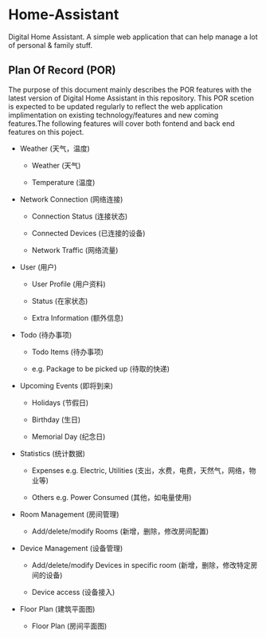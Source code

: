 # Home-Assistant

Digital Home Assistant. A simple web application that can help manage a lot of personal & family stuff.




## Plan Of Record (POR)

The purpose of this document mainly describes the POR features with the latest version of Digital Home Assistant in this repository. This POR scetion is expected to be updated regularly to reflect the web application implimentation on existing technology/features and new coming features.The following features will cover both fontend and back end features on this poject.

- Weather (天气，温度)

  - Weather (天气)

  - Temperature (温度)

- Network Connection (网络连接)

  - Connection Status (连接状态)

  - Connected Devices (已连接的设备)

  - Network Traffic (网络流量)

- User (用户)

  - User Profile (用户资料)

  - Status (在家状态)

  - Extra Information (额外信息)

- Todo (待办事项)

  - Todo Items (待办事项)

  - e.g. Package to be picked up (待取的快递)

- Upcoming Events (即将到来)

  - Holidays (节假日)

  - Birthday (生日)

  - Memorial Day (纪念日)

- Statistics (统计数据)

  - Expenses e.g. Electric,  Utilities  (支出，水费，电费，天然气，网络，物业等)

  - Others e.g. Power Consumed (其他，如电量使用)

- Room Management (房间管理)

  - Add/delete/modify Rooms (新增，删除，修改房间配置)

- Device Management (设备管理)

  - Add/delete/modify Devices in specific room (新增，删除，修改特定房间的设备)

  - Device access (设备接入)

- Floor Plan (建筑平面图)

  - Floor Plan (房间平面图)
